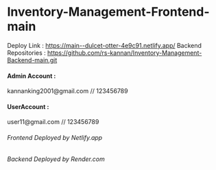 # Inventory-Management-Frontend-main

Deploy Link : https://main--dulcet-otter-4e9c91.netlify.app/
Backend Repositories : https://github.com/rs-kannan/Inventory-Management-Backend-main.git
<h4>Admin Account :</h4>
kannanking2001@gmail.com // 123456789
<h4>UserAccount :</h4>
user11@gmail.com // 123456789

<h6>Frontend Deployed by Netlify.app</h6>
<h6>Backend Deployed by Render.com</h6>
